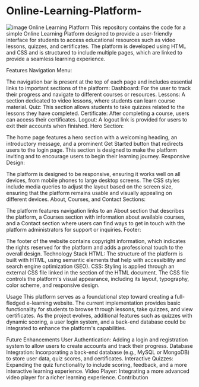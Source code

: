 # Online-Learning-Platform-
![image](https://github.com/user-attachments/assets/c921a74e-e998-4a5a-8764-12ca7539834d)
Online Learning Platform
This repository contains the code for a simple Online Learning Platform designed to provide a user-friendly interface for students to access educational resources such as video lessons, quizzes, and certificates. The platform is developed using HTML and CSS and is structured to include multiple pages, which are linked to provide a seamless learning experience.

Features
Navigation Menu:

The navigation bar is present at the top of each page and includes essential links to important sections of the platform:
Dashboard: For the user to track their progress and navigate to different courses or resources.
Lessons: A section dedicated to video lessons, where students can learn course material.
Quiz: This section allows students to take quizzes related to the lessons they have completed.
Certificate: After completing a course, users can access their certificates.
Logout: A logout link is provided for users to exit their accounts when finished.
Hero Section:

The home page features a hero section with a welcoming heading, an introductory message, and a prominent Get Started button that redirects users to the login page. This section is designed to make the platform inviting and to encourage users to begin their learning journey.
Responsive Design:

The platform is designed to be responsive, ensuring it works well on all devices, from mobile phones to large desktop screens. The CSS styles include media queries to adjust the layout based on the screen size, ensuring that the platform remains usable and visually appealing on different devices.
About, Courses, and Contact Sections:

The platform features navigation links to an About section that describes the platform, a Courses section with information about available courses, and a Contact section where users can find ways to get in touch with the platform administrators for support or inquiries.
Footer:

The footer of the website contains copyright information, which indicates the rights reserved for the platform and adds a professional touch to the overall design.
Technology Stack
HTML: The structure of the platform is built with HTML, using semantic elements that help with accessibility and search engine optimization (SEO).
CSS: Styling is applied through an external CSS file linked in the <head> section of the HTML document. The CSS file controls the platform's visual appearance, including its layout, typography, color scheme, and responsive design.

Usage
This platform serves as a foundational step toward creating a full-fledged e-learning website. The current implementation provides basic functionality for students to browse through lessons, take quizzes, and view certificates. As the project evolves, additional features such as quizzes with dynamic scoring, a user login system, and a back-end database could be integrated to enhance the platform's capabilities.

Future Enhancements
User Authentication: Adding a login and registration system to allow users to create accounts and track their progress.
Database Integration: Incorporating a back-end database (e.g., MySQL or MongoDB) to store user data, quiz scores, and certificates.
Interactive Quizzes: Expanding the quiz functionality to include scoring, feedback, and a more interactive learning experience.
Video Player: Integrating a more advanced video player for a richer learning experience.
Contribution
